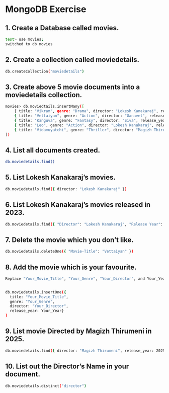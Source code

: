 # MongoDB Exercise
## 1. Create a Database called movies.
```sh
test> use movies;
switched to db movies
```
## 2. Create a collection called moviedetails.
```sh
db.createCollection("moviedetails")
```
## 3. Create above 5 movie documents into a moviedetails collection.
```sh
movies> db.moviedtails.insertMany([
    { title: "Vikram", genre: "Drama", director: "Lokesh Kanakaraj", release_year: 2022 },
    { title: "Vettaiyan", genre: "Action", director: "Ganavel", release_year: 2024 },
    { title: "Kanguva", genre: "Fantasy", director: "Siva", release_year: 2025 },
    { title: "Leo", genre: "Action", director: "Lokesh Kanakaraj", release_year: 2023 },
    { title: "Vidamuyatchi", genre: "Thriller", director: "Magizh Thirumeni", release_year: 2025 }
])
```
## 4. List all documents created.
```sh
db.moviedetails.find()
```
## 5. List Lokesh Kanakaraj’s movies.
```sh
db.moviedetails.find({ director: "Lokesh Kanakaraj" })
```
## 6. List Lokesh Kanakaraj’s movies released in 2023.
```sh
db.moviedetails.find({ "Director": "Lokesh Kanakaraj", "Release Year": 2023 })
```
## 7. Delete the movie which you don’t like.
```sh
db.moviedetails.deleteOne({ "Movie-Title": "Vettaiyan" })
```
## 8. Add the movie which is your favourite.
```sh
Replace "Your_Movie_Title", "Your_Genre", "Your_Director", and Your_Year with your favorite movie details:


db.moviedetails.insertOne({
  title: "Your_Movie_Title",
  genre: "Your_Genre",
  director: "Your_Director",
  release_year: Your_Year}
)
```
## 9. List movie Directed by Magizh Thirumeni in 2025.
```sh
db.moviedetails.find({ director: "Magizh Thirumeni", release_year: 2025 })
```
## 10. List out the Director’s Name in your document.
```sh
db.moviedetails.distinct("director")
```





